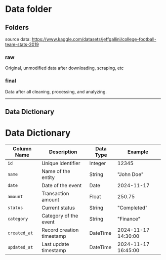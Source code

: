 # Data folder

## Folders

source data:
https://www.kaggle.com/datasets/jeffgallini/college-football-team-stats-2019

### raw
Original, unmodified data after downloading, scraping, etc

### final
Data after all cleaning, processing, and analyzing.

---

## Data Dictionary
# Data Dictionary

| **Column Name** | **Description**           | **Data Type** | **Example**        |
|------------------|---------------------------|---------------|--------------------|
| `id`             | Unique identifier        | Integer       | 12345              |
| `name`           | Name of the entity       | String        | "John Doe"         |
| `date`           | Date of the event        | Date          | 2024-11-17         |
| `amount`         | Transaction amount       | Float         | 250.75             |
| `status`         | Current status           | String        | "Completed"        |
| `category`       | Category of the event    | String        | "Finance"          |
| `created_at`     | Record creation timestamp| DateTime      | 2024-11-17 14:30:00|
| `updated_at`     | Last update timestamp    | DateTime      | 2024-11-17 16:45:00|